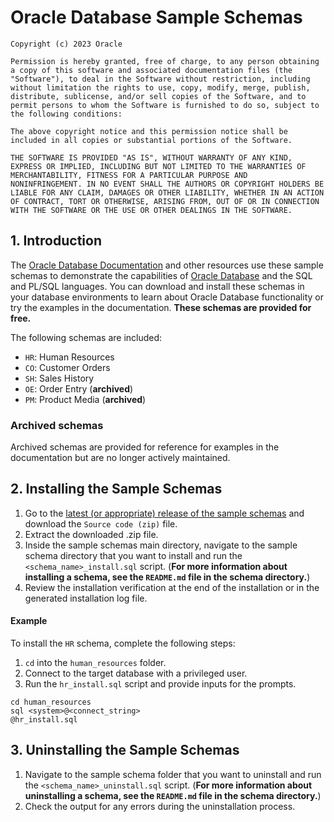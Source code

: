 # Oracle Database Sample Schemas

```
Copyright (c) 2023 Oracle

Permission is hereby granted, free of charge, to any person obtaining
a copy of this software and associated documentation files (the
"Software"), to deal in the Software without restriction, including
without limitation the rights to use, copy, modify, merge, publish,
distribute, sublicense, and/or sell copies of the Software, and to
permit persons to whom the Software is furnished to do so, subject to
the following conditions:

The above copyright notice and this permission notice shall be
included in all copies or substantial portions of the Software.

THE SOFTWARE IS PROVIDED "AS IS", WITHOUT WARRANTY OF ANY KIND,
EXPRESS OR IMPLIED, INCLUDING BUT NOT LIMITED TO THE WARRANTIES OF
MERCHANTABILITY, FITNESS FOR A PARTICULAR PURPOSE AND
NONINFRINGEMENT. IN NO EVENT SHALL THE AUTHORS OR COPYRIGHT HOLDERS BE
LIABLE FOR ANY CLAIM, DAMAGES OR OTHER LIABILITY, WHETHER IN AN ACTION
OF CONTRACT, TORT OR OTHERWISE, ARISING FROM, OUT OF OR IN CONNECTION
WITH THE SOFTWARE OR THE USE OR OTHER DEALINGS IN THE SOFTWARE.
```

## 1. Introduction

The [Oracle Database Documentation](https://docs.oracle.com/en/database/oracle/oracle-database/index.html) and other resources use these sample schemas to demonstrate the capabilities of [Oracle Database](https://www.oracle.com/database/) and the SQL and PL/SQL languages. You can download and install these schemas in your database environments to learn about Oracle Database functionality or try the examples in the documentation. **These schemas are provided for free.**

The following schemas are included:

- `HR`: Human Resources
- `CO`: Customer Orders
- `SH`: Sales History
- `OE`: Order Entry (**archived**)
- `PM`: Product Media (**archived**)

### Archived schemas

Archived schemas are provided for reference for examples in the documentation but are no longer actively maintained.

## 2. Installing the Sample Schemas

1. Go to the [latest (or appropriate) release of the sample schemas](https://github.com/oracle-samples/db-sample-schemas/releases) and download the `Source code (zip)` file.
2. Extract the downloaded .zip file.
3. Inside the sample schemas main directory, navigate to the sample schema directory that you want to install and run the `<schema_name>_install.sql` script. (**For more information about installing a schema, see the `README.md` file in the schema directory.**)
4. Review the installation verification at the end of the installation or in the generated installation log file.

#### Example

To install the `HR` schema, complete the following steps:

1. `cd` into the `human_resources` folder.
2. Connect to the target database with a privileged user.
3. Run the `hr_install.sql` script and provide inputs for the prompts.

```shell
cd human_resources
sql <system>@<connect_string>
@hr_install.sql
```

## 3. Uninstalling the Sample Schemas

1. Navigate to the sample schema folder that you want to uninstall and run the `<schema_name>_uninstall.sql` script. (**For more information about uninstalling a schema, see the `README.md` file in the schema directory.**)
2. Check the output for any errors during the uninstallation process.